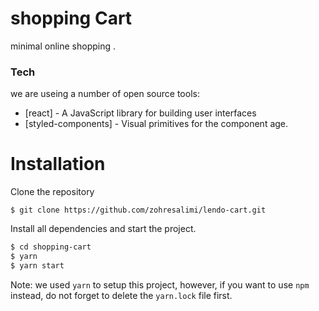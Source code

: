 # shopping Cart

minimal online shopping .

### Tech

we are useing a number of open source tools:

- [react] - A JavaScript library for building user interfaces
- [styled-components] - Visual primitives for the component age.

# Installation

Clone the repository

```
$ git clone https://github.com/zohresalimi/lendo-cart.git
```

Install all dependencies and start the project.

```sh
$ cd shopping-cart
$ yarn
$ yarn start
```

Note: we used `yarn` to setup this project, however, if you want to use `npm` instead, do not forget to delete the `yarn.lock` file first.
